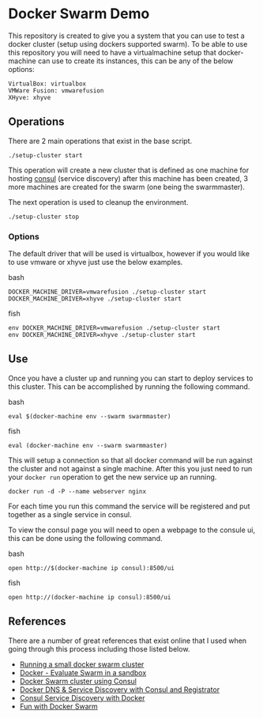 Docker Swarm Demo
=====================================

This repository is created to give you a system that you can use to test a docker cluster (setup using dockers supported swarm). 
To be able to use this repository you will need to have a virtualmachine setup that docker-machine can use to create its 
instances, this can be any of the below options:

    VirtualBox: virtualbox
    VMWare Fusion: vmwarefusion
    XHyve: xhyve

## Operations

There are 2 main operations that exist in the base script.  

    ./setup-cluster start

This operation will create a new cluster that is defined as one machine for hosting [consul](https://consul.io) (service discovery) 
after this machine has been created, 3 more machines are created for the swarm (one being the swarmmaster).   

The next operation is used to cleanup the environment.  

    ./setup-cluster stop

### Options

The default driver that will be used is virtualbox, however if you would like to use vmware or xhyve just use the below examples. 

bash 

    DOCKER_MACHINE_DRIVER=vmwarefusion ./setup-cluster start
    DOCKER_MACHINE_DRIVER=xhyve ./setup-cluster start

fish 

    env DOCKER_MACHINE_DRIVER=vmwarefusion ./setup-cluster start
    env DOCKER_MACHINE_DRIVER=xhyve ./setup-cluster start

## Use

Once you have a cluster up and running you can start to deploy services to this cluster.  This can be accomplished by running the following
command.  

bash    

    eval $(docker-machine env --swarm swarmmaster)    

fish

    eval (docker-machine env --swarm swarmmaster) 

This will setup a connection so that all docker command will be run against the cluster and not against a single machine.  After this you just
need to run your `docker run` operation to get the new service up an running.   

    docker run -d -P --name webserver nginx

For each time you run this command the service will be registered and put together as a single service in consul.   

To view the consul page you will need to open a webpage to the consule ui, this can be done using the following command.    

bash

    open http://$(docker-machine ip consul):8500/ui

fish

    open http://(docker-machine ip consul):8500/ui

## References

There are a number of great references that exist online that I used when going through this process including those listed below.  

* [Running a small docker swarm cluster](http://blog.scottlowe.org/2015/03/06/running-own-docker-swarm-cluster/)    
* [Docker - Evaluate Swarm in a sandbox](https://docs.docker.com/swarm/install-w-machine/)    
* [Docker Swarm cluster using Consul](http://blog.arungupta.me/docker-swarm-cluster-using-consul/)   
* [Docker DNS & Service Discovery with Consul and Registrator](http://artplustech.com/docker-consul-dns-registrator/)    
* [Consul Service Discovery with Docker](http://progrium.com/blog/2014/08/20/consul-service-discovery-with-docker/)  
* [Fun with Docker Swarm](https://www.safaribooksonline.com/blog/2015/11/17/fun-with-docker-swarm/)    


